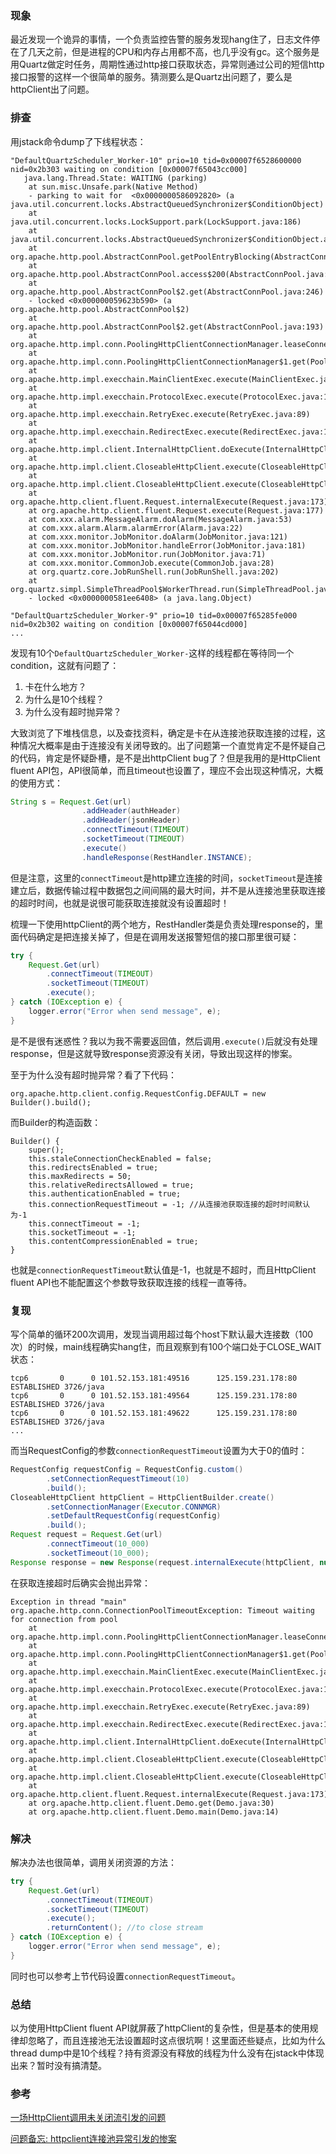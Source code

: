 ### 现象

最近发现一个诡异的事情，一个负责监控告警的服务发现hang住了，日志文件停在了几天之前，但是进程的CPU和内存占用都不高，也几乎没有gc。这个服务是用Quartz做定时任务，周期性通过http接口获取状态，异常则通过公司的短信http接口报警的这样一个很简单的服务。猜测要么是Quartz出问题了，要么是httpClient出了问题。

### 排查

用jstack命令dump了下线程状态：

```
"DefaultQuartzScheduler_Worker-10" prio=10 tid=0x00007f6528600000 nid=0x2b303 waiting on condition [0x00007f65043cc000]
   java.lang.Thread.State: WAITING (parking)
    at sun.misc.Unsafe.park(Native Method)
    - parking to wait for  <0x0000000586092820> (a java.util.concurrent.locks.AbstractQueuedSynchronizer$ConditionObject)
    at java.util.concurrent.locks.LockSupport.park(LockSupport.java:186)
    at java.util.concurrent.locks.AbstractQueuedSynchronizer$ConditionObject.await(AbstractQueuedSynchronizer.java:2043)
    at org.apache.http.pool.AbstractConnPool.getPoolEntryBlocking(AbstractConnPool.java:380)
    at org.apache.http.pool.AbstractConnPool.access$200(AbstractConnPool.java:69)
    at org.apache.http.pool.AbstractConnPool$2.get(AbstractConnPool.java:246)
    - locked <0x000000059623b590> (a org.apache.http.pool.AbstractConnPool$2)
    at org.apache.http.pool.AbstractConnPool$2.get(AbstractConnPool.java:193)
    at org.apache.http.impl.conn.PoolingHttpClientConnectionManager.leaseConnection(PoolingHttpClientConnectionManager.java:303)
    at org.apache.http.impl.conn.PoolingHttpClientConnectionManager$1.get(PoolingHttpClientConnectionManager.java:279)
    at org.apache.http.impl.execchain.MainClientExec.execute(MainClientExec.java:191)
    at org.apache.http.impl.execchain.ProtocolExec.execute(ProtocolExec.java:185)
    at org.apache.http.impl.execchain.RetryExec.execute(RetryExec.java:89)
    at org.apache.http.impl.execchain.RedirectExec.execute(RedirectExec.java:111)
    at org.apache.http.impl.client.InternalHttpClient.doExecute(InternalHttpClient.java:185)
    at org.apache.http.impl.client.CloseableHttpClient.execute(CloseableHttpClient.java:83)
    at org.apache.http.impl.client.CloseableHttpClient.execute(CloseableHttpClient.java:56)
    at org.apache.http.client.fluent.Request.internalExecute(Request.java:173)
    at org.apache.http.client.fluent.Request.execute(Request.java:177)
    at com.xxx.alarm.MessageAlarm.doAlarm(MessageAlarm.java:53)
    at com.xxx.alarm.Alarm.alarmError(Alarm.java:22)
    at com.xxx.monitor.JobMonitor.doAlarm(JobMonitor.java:121)
    at com.xxx.monitor.JobMonitor.handleError(JobMonitor.java:181)
    at com.xxx.monitor.JobMonitor.run(JobMonitor.java:71)
    at com.xxx.monitor.CommonJob.execute(CommonJob.java:28)
    at org.quartz.core.JobRunShell.run(JobRunShell.java:202)
    at org.quartz.simpl.SimpleThreadPool$WorkerThread.run(SimpleThreadPool.java:573)
    - locked <0x0000000581ee6408> (a java.lang.Object)
    
"DefaultQuartzScheduler_Worker-9" prio=10 tid=0x00007f65285fe000 nid=0x2b302 waiting on condition [0x00007f65044cd000]
...
```

发现有10个`DefaultQuartzScheduler_Worker-`这样的线程都在等待同一个condition，这就有问题了：

1. 卡在什么地方？
2. 为什么是10个线程？
3. 为什么没有超时抛异常？

大致浏览了下堆栈信息，以及查找资料，确定是卡在从连接池获取连接的过程，这种情况大概率是由于连接没有关闭导致的。出了问题第一个直觉肯定不是怀疑自己的代码，肯定是怀疑卧槽，是不是出httpClient bug了？但是我用的是HttpClient fluent API包，API很简单，而且timeout也设置了，理应不会出现这种情况，大概的使用方式：

```java
String s = Request.Get(url)
                .addHeader(authHeader)
                .addHeader(jsonHeader)
                .connectTimeout(TIMEOUT)
                .socketTimeout(TIMEOUT)
                .execute()
                .handleResponse(RestHandler.INSTANCE);
```

但是注意，这里的`connectTimeout`是http建立连接的时间，`socketTimeout`是连接建立后，数据传输过程中数据包之间间隔的最大时间，并不是从连接池里获取连接的超时时间，也就是说很可能获取连接就没有设置超时！

梳理一下使用httpClient的两个地方，RestHandler类是负责处理response的，里面代码确定是把连接关掉了，但是在调用发送报警短信的接口那里很可疑：

```java
try {
    Request.Get(url)
        .connectTimeout(TIMEOUT)
        .socketTimeout(TIMEOUT)
        .execute();
} catch (IOException e) {
    logger.error("Error when send message", e);
}
```

是不是很有迷惑性？我以为我不需要返回值，然后调用`.execute()`后就没有处理response，但是这就导致response资源没有关闭，导致出现这样的惨案。

至于为什么没有超时抛异常？看了下代码：

```
org.apache.http.client.config.RequestConfig.DEFAULT = new Builder().build();
```

而Builder的构造函数：

```
Builder() {
    super();
    this.staleConnectionCheckEnabled = false;
    this.redirectsEnabled = true;
    this.maxRedirects = 50;
    this.relativeRedirectsAllowed = true;
    this.authenticationEnabled = true;
    this.connectionRequestTimeout = -1; //从连接池获取连接的超时时间默认为-1
    this.connectTimeout = -1;
    this.socketTimeout = -1;
    this.contentCompressionEnabled = true;
}
```

也就是`connectionRequestTimeout`默认值是-1，也就是不超时，而且HttpClient fluent API也不能配置这个参数导致获取连接的线程一直等待。

### 复现

写个简单的循环200次调用，发现当调用超过每个host下默认最大连接数（100次）的时候，main线程确实hang住，而且观察到有100个端口处于CLOSE_WAIT状态：

```
tcp6       0      0 101.52.153.181:49516      125.159.231.178:80      ESTABLISHED 3726/java           
tcp6       0      0 101.52.153.181:49564      125.159.231.178:80      ESTABLISHED 3726/java           
tcp6       0      0 101.52.153.181:49622      125.159.231.178:80      ESTABLISHED 3726/java  
...
```

而当RequestConfig的参数`connectionRequestTimeout`设置为大于0的值时：

```java
RequestConfig requestConfig = RequestConfig.custom()
        .setConnectionRequestTimeout(10)
        .build();
CloseableHttpClient httpClient = HttpClientBuilder.create()
        .setConnectionManager(Executor.CONNMGR)
        .setDefaultRequestConfig(requestConfig)
        .build();
Request request = Request.Get(url)
        .connectTimeout(10_000)
        .socketTimeout(10_000);
Response response = new Response(request.internalExecute(httpClient, null));
```

在获取连接超时后确实会抛出异常：

```
Exception in thread "main" org.apache.http.conn.ConnectionPoolTimeoutException: Timeout waiting for connection from pool
	at org.apache.http.impl.conn.PoolingHttpClientConnectionManager.leaseConnection(PoolingHttpClientConnectionManager.java:313)
	at org.apache.http.impl.conn.PoolingHttpClientConnectionManager$1.get(PoolingHttpClientConnectionManager.java:279)
	at org.apache.http.impl.execchain.MainClientExec.execute(MainClientExec.java:191)
	at org.apache.http.impl.execchain.ProtocolExec.execute(ProtocolExec.java:185)
	at org.apache.http.impl.execchain.RetryExec.execute(RetryExec.java:89)
	at org.apache.http.impl.execchain.RedirectExec.execute(RedirectExec.java:111)
	at org.apache.http.impl.client.InternalHttpClient.doExecute(InternalHttpClient.java:185)
	at org.apache.http.impl.client.CloseableHttpClient.execute(CloseableHttpClient.java:83)
	at org.apache.http.impl.client.CloseableHttpClient.execute(CloseableHttpClient.java:56)
	at org.apache.http.client.fluent.Request.internalExecute(Request.java:173)
	at org.apache.http.client.fluent.Demo.get(Demo.java:30)
	at org.apache.http.client.fluent.Demo.main(Demo.java:14)
```

### 解决

解决办法也很简单，调用关闭资源的方法：

```java
try {
    Request.Get(url)
        .connectTimeout(TIMEOUT)
        .socketTimeout(TIMEOUT)
        .execute();
        .returnContent(); //to close stream
} catch (IOException e) {
    logger.error("Error when send message", e);
}
```

同时也可以参考上节代码设置`connectionRequestTimeout`。

### 总结

以为使用HttpClient fluent API就屏蔽了httpClient的复杂性，但是基本的使用规律却忽略了，而且连接池无法设置超时这点很坑啊！这里面还些疑点，比如为什么thread dump中是10个线程？持有资源没有释放的线程为什么没有在jstack中体现出来？暂时没有搞清楚。

### 参考

[一场HttpClient调用未关闭流引发的问题](https://blog.csdn.net/u010634066/article/details/83120122)

[问题备忘: httpclient连接池异常引发的惨案](https://blog.csdn.net/hry2015/article/details/78965690)

